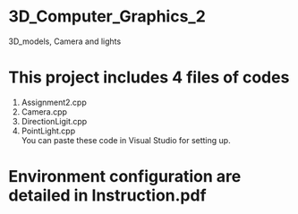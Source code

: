 # 3D_Computer_Graphics_2
3D_models, Camera and lights

# This project includes 4 files of codes
1. Assignment2.cpp
2. Camera.cpp
3. DirectionLigit.cpp
4. PointLight.cpp
<br> You can paste these code in Visual Studio for setting up.

# Environment configuration are detailed in Instruction.pdf
